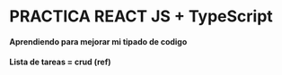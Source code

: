 # PRACTICA REACT JS + TypeScript

#### Aprendiendo para mejorar mi tipado de codigo
#### Lista de tareas = crud (ref)
